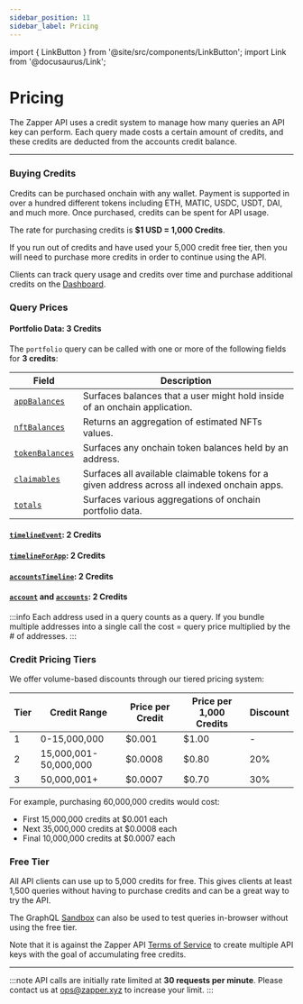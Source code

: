 ```yaml
---
sidebar_position: 11
sidebar_label: Pricing
---
```


import { LinkButton } from '@site/src/components/LinkButton';
import Link from '@docusaurus/Link';

# Pricing

The Zapper API uses a credit system to manage how many queries an API key can perform. Each query made costs a certain amount of credits, and these credits are deducted from the accounts credit balance.

---

### Buying Credits

Credits can be purchased onchain with any wallet. Payment is supported in over a hundred different tokens including ETH, MATIC, USDC, USDT, DAI, and much more. Once purchased, credits can be spent for API usage. 

The rate for purchasing credits is **$1 USD = 1,000 Credits**.


If you run out of credits and have used your 5,000 credit free tier, then you will need to purchase more credits in order to continue using the API.

Clients can track query usage and credits over time and purchase additional credits on the [Dashboard](/dashboard).

### Query Prices

#### Portfolio Data: 3 Credits

The `portfolio` query can be called with one or more of the following fields for **3 credits**:

| Field | Description |
| ----------- | ----------- |
| [`appBalances`](/docs/api-intro/portfolio/app-balances)  | Surfaces balances that a user might hold inside of an onchain application.|
| [`nftBalances`](/docs/api-intro/portfolio/nft-balances)  | Returns an aggregation of estimated NFTs values. |
| [`tokenBalances`](/docs/api-intro/portfolio/token-balances) | Surfaces any onchain token balances held by an address. |
| [`claimables`](/docs/api-intro/portfolio/claimables) | Surfaces all available claimable tokens for a given address across all indexed onchain apps.|
| [`totals`](/docs/api-intro/portfolio/portfolio-totals) | Surfaces various aggregations of onchain portfolio data. |

#### [`timelineEvent`](/docs/api-intro/human-readable-transactions/timeline-event): 2 Credits

#### [`timelineForApp`](/docs/api-intro/human-readable-transactions/app-timelines): 2 Credits

#### [`accountsTimeline`](/docs/api-intro/human-readable-transactions/account-timelines): 2 Credits

#### [`account`](/docs/api-intro/onchain-identity) and [`accounts`](/docs/api-intro/onchain-identity#accounts): 2 Credits

:::info
Each address used in a query counts as a query. If you bundle multiple addresses into a single call the cost = query price multiplied by the # of addresses.
:::

### Credit Pricing Tiers

We offer volume-based discounts through our tiered pricing system:

| Tier | Credit Range | Price per Credit | Price per 1,000 Credits | Discount |
|------|--------------|------------------|------------------------|----------|
| 1 | 0-15,000,000 | $0.001 | $1.00 | - |
| 2 | 15,000,001-50,000,000 | $0.0008 | $0.80 | 20% |
| 3 | 50,000,001+ | $0.0007 | $0.70 | 30% |

For example, purchasing 60,000,000 credits would cost:
- First 15,000,000 credits at $0.001 each
- Next 35,000,000 credits at $0.0008 each
- Final 10,000,000 credits at $0.0007 each

### Free Tier

All API clients can use up to 5,000 credits for free. This gives clients at least 1,500 queries without having to purchase credits and can be a great way to try the API.

The GraphQL [Sandbox](/docs/api-intro/sandbox) can also be used to test queries in-browser without using the free tier.


Note that it is against the Zapper API [Terms of Service](https://zapper.xyz/docs/api-terms-of-use.pdf) to create multiple API keys with the goal of accumulating free credits.


<LinkButton href="/dashboard" type="primary" buttonCopy="Get Started" />

---

:::note
API calls are initially rate limited at **30 requests per minute**. Please contact us at ops@zapper.xyz to increase your limit.
:::